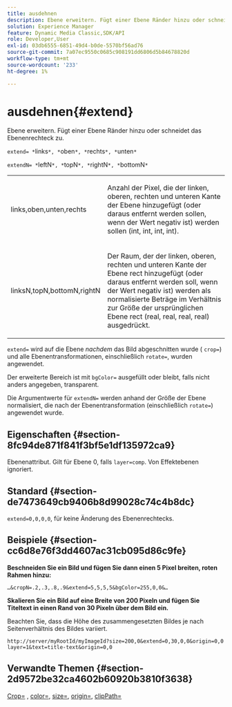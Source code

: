 ```yaml
---
title: ausdehnen
description: Ebene erweitern. Fügt einer Ebene Ränder hinzu oder schneidet das Ebenenrechteck zu.
solution: Experience Manager
feature: Dynamic Media Classic,SDK/API
role: Developer,User
exl-id: 03db6555-6851-49d4-b0de-5570bf56ad76
source-git-commit: 7a07ec9550c0685c908191dd6806d5b84678820d
workflow-type: tm+mt
source-wordcount: '233'
ht-degree: 1%

---
```


# ausdehnen{#extend}

Ebene erweitern. Fügt einer Ebene Ränder hinzu oder schneidet das Ebenenrechteck zu.

`extend= *`links`*, *`oben`*, *`rechts`*, *`unten`*`

`extendN= *`leftN`*, *`topN`*, *`rightN`*, *`bottomN`*`

<table id="simpletable_1DCCD469712B423C8154630127DC5F54"> 
 <tr class="strow"> 
  <td class="stentry"> <p><span class="codeph"> <span class="varname"> links,oben,unten,rechts</span></span> </p></td> 
  <td class="stentry"> <p>Anzahl der Pixel, die der linken, oberen, rechten und unteren Kante der Ebene hinzugefügt (oder daraus entfernt werden sollen, wenn der Wert negativ ist) werden sollen (int, int, int, int). </p></td> 
 </tr> 
 <tr class="strow"> 
  <td class="stentry"> <p><span class="codeph"> <span class="varname"> linksN,topN,bottomN,rightN</span></span> </p></td> 
  <td class="stentry"> <p>Der Raum, der der linken, oberen, rechten und unteren Kante der Ebene rect hinzugefügt (oder daraus entfernt werden soll, wenn der Wert negativ ist) werden als normalisierte Beträge im Verhältnis zur Größe der ursprünglichen Ebene rect (real, real, real, real) ausgedrückt. </p></td> 
 </tr> 
</table>

`extend=` wird auf die Ebene *nachdem* das Bild abgeschnitten wurde ( `crop=`) und alle Ebenentransformationen, einschließlich `rotate=`, wurden angewendet.

Der erweiterte Bereich ist mit `bgColor=` ausgefüllt oder bleibt, falls nicht anders angegeben, transparent.

Die Argumentwerte für `extendN=` werden anhand der Größe der Ebene normalisiert, die nach der Ebenentransformation (einschließlich `rotate=`) angewendet wurde.

## Eigenschaften {#section-8fc94de871f841f3bf5e1df135972ca9}

Ebenenattribut. Gilt für Ebene 0, falls `layer=comp`. Von Effektebenen ignoriert.

## Standard {#section-de7473649cb9406b8d99028c74c4b8dc}

`extend=0,0,0,0`, für keine Änderung des Ebenenrechtecks.

## Beispiele {#section-cc6d8e76f3dd4607ac31cb095d86c9fe}

**Beschneiden Sie ein Bild und fügen Sie dann einen 5 Pixel breiten, roten Rahmen hinzu:**

`…&cropN=.2,.3,.8,.9&extend=5,5,5,5&bgColor=255,0,0&…`

**Skalieren Sie ein Bild auf eine Breite von 200 Pixeln und fügen Sie Titeltext in einen Rand von 30 Pixeln über dem Bild ein.**

Beachten Sie, dass die Höhe des zusammengesetzten Bildes je nach Seitenverhältnis des Bildes variiert.

`http://server/myRootId/myImageId?size=200,0&extend=0,30,0,0&origin=0,0 layer=1&text=title-text&origin=0,0`

## Verwandte Themen {#section-2d9572be32ca4602b60920b3810f3638}

[Crop=](../../../../../is-api/http-ref/image-serving-api-ref/c-http-protocol-reference/c-command-reference/r-crop.md#reference-6fd0f6399966446ab4425ce050572eab) , [color=](/help/aem-is-ir-api/is-api/http-ref/image-serving-api-ref/c-http-protocol-reference/c-data-types/r-is-http-color.md), [size=](../../../../../is-api/http-ref/image-serving-api-ref/c-http-protocol-reference/c-data-types/r-size.md#reference-04d383f32c7b4003bed9978cb854747b), [origin=](../../../../../is-api/http-ref/image-serving-api-ref/c-http-protocol-reference/c-command-reference/r-origin.md#reference-e11c7ac06e2240cc884c3fec98f05138), [clipPath=](../../../../../is-api/http-ref/image-serving-api-ref/c-http-protocol-reference/c-command-reference/r-clippath.md#reference-8139b1b52dc54749b51b109521ddf83d)
